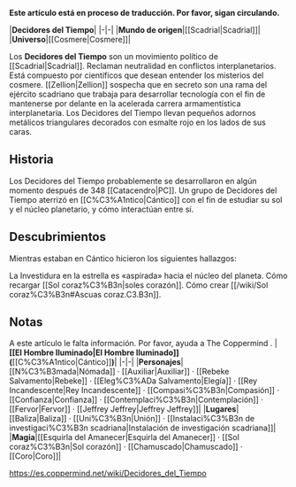 **Este artículo está en proceso de traducción. Por favor, sigan circulando.**


|**Decidores del Tiempo**|
|-|-|
|**Mundo de origen**|[[Scadrial\|Scadrial]]|
|**Universo**|[[Cosmere\|Cosmere]]|

Los **Decidores del Tiempo** son un movimiento político de [[Scadrial\|Scadrial]].
Reclaman neutralidad en conflictos interplanetarios. Está compuesto por científicos que desean entender los misterios del cosmere. [[Zellion\|Zellion]] sospecha que en secreto son una rama del ejército scadriano que trabaja para desarrollar tecnología con el fin de mantenerse por delante en la acelerada carrera armamentística interplanetaria.
Los Decidores del Tiempo llevan pequeños adornos metálicos triangulares decorados con esmalte rojo en los lados de sus caras.

## Historia
Los Decidores del Tiempo probablemente se desarrollaron en algún momento después de 348 [[Catacendro\|PC]].
Un grupo de Decidores del Tiempo aterrizó en [[C%C3%A1ntico\|Cántico]] con el fin de estudiar su sol y el núcleo planetario, y cómo interactúan entre sí.

## Descubrimientos
Mientras estaban en Cántico hicieron los siguientes hallazgos:

La Investidura en la estrella es «aspirada» hacia el núcleo del planeta.
Cómo recargar [[Sol coraz%C3%B3n\|soles corazón]].
Cómo crear [[/wiki/Sol coraz%C3%B3n#Ascuas coraz.C3.B3n]].
## Notas

A este artículo le falta información. Por favor, ayuda a The Coppermind .
|**[[El Hombre Iluminado\|El Hombre Iluminado]] (**[[C%C3%A1ntico\|Cántico]]**)**|
|-|-|
|**Personajes**|[[N%C3%B3mada\|Nómada]] · [[Auxiliar\|Auxiliar]] · [[Rebeke Salvamento\|Rebeke]] · [[Eleg%C3%ADa Salvamento\|Elegía]] · [[Rey Incandescente\|Rey Incandescente]] · [[Compasi%C3%B3n\|Compasión]] · [[Confianza\|Confianza]] · [[Contemplaci%C3%B3n\|Contemplación]] · [[Fervor\|Fervor]] · [[Jeffrey Jeffrey\|Jeffrey Jeffrey]]|
|**Lugares**|[[Baliza\|Baliza]] · [[Uni%C3%B3n\|Unión]] · [[Instalaci%C3%B3n de investigaci%C3%B3n scadriana\|Instalación de investigación scadriana]]|
|**Magia**|[[Esquirla del Amanecer\|Esquirla del Amanecer]] · [[Sol coraz%C3%B3n\|Sol corazón]] · [[Chamuscado\|Chamuscado]] · [[Coro\|Coro]]|



https://es.coppermind.net/wiki/Decidores_del_Tiempo